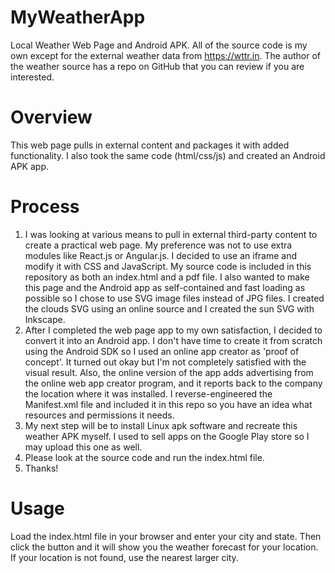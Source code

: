 # MyWeatherApp
Local Weather Web Page and Android APK.  All of the source code is my own except for the external weather data from https://wttr.in. The author of the weather source has a repo on GitHub that you can review if you are interested.

# Overview
This web page pulls in external content and packages it with added functionality.  I also took the same code (html/css/js) and created an Android APK app.

# Process
1. I was looking at various means to pull in external third-party content to create a practical web page.  My preference was not to use extra modules like React.js or Angular.js.  I decided to use an iframe and modify it with CSS and JavaScript.  My source code is included in this repository as both an index.html and a pdf file.  I also wanted to make this page and the Android app as self-contained and fast loading as possible so I chose to use SVG image files instead of JPG files.  I created the clouds SVG using an online source and I created the sun SVG with Inkscape.
2. After I completed the web page app to my own satisfaction, I decided to convert it into an Android app.  I don't have time to create it from scratch using the Android SDK so I used an online app creator as 'proof of concept'. It turned out okay but I'm not completely satisfied with the visual result. Also, the online version of the app adds advertising from the online web app creator program, and it reports back to the company the location where it was installed. I reverse-engineered the Manifest.xml file and included it in this repo so you have an idea what resources and permissions it needs.
3.  My next step will be to install Linux apk software and recreate this weather APK myself. I used to sell apps on the Google Play store so I may upload this one as well.
4.  Please look at the source code and run the index.html file.
5.  Thanks!

# Usage
Load the index.html file in your browser and enter your city and state.  Then click the button and it will show you the weather forecast for your location.  If your location is not found, use the nearest larger city.
